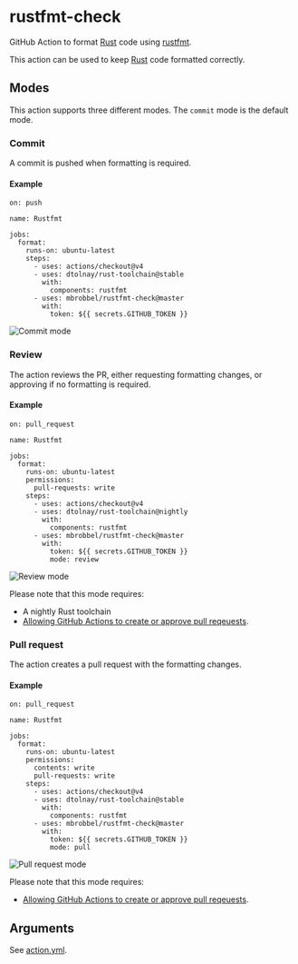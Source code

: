 # rustfmt-check

GitHub Action to format [Rust] code using [rustfmt].

This action can be used to keep [Rust] code formatted correctly.

## Modes

This action supports three different modes. The `commit` mode is the default
mode.

### Commit

A commit is pushed when formatting is required.

#### Example

```
on: push

name: Rustfmt

jobs:
  format:
    runs-on: ubuntu-latest
    steps:
      - uses: actions/checkout@v4
      - uses: dtolnay/rust-toolchain@stable
        with:
          components: rustfmt
      - uses: mbrobbel/rustfmt-check@master
        with:
          token: ${{ secrets.GITHUB_TOKEN }}
```

![Commit mode](images/commit.png)

### Review

The action reviews the PR, either requesting formatting changes, or approving if
no formatting is required.

#### Example

```
on: pull_request

name: Rustfmt

jobs:
  format:
    runs-on: ubuntu-latest
    permissions:
      pull-requests: write
    steps:
      - uses: actions/checkout@v4
      - uses: dtolnay/rust-toolchain@nightly
        with:
          components: rustfmt
      - uses: mbrobbel/rustfmt-check@master
        with:
          token: ${{ secrets.GITHUB_TOKEN }}
          mode: review
```

![Review mode](images/review.png)

Please note that this mode requires:

- A nightly Rust toolchain
- [Allowing GitHub Actions to create or approve pull reqeuests](https://docs.github.com/en/repositories/managing-your-repositorys-settings-and-features/enabling-features-for-your-repository/managing-github-actions-settings-for-a-repository#preventing-github-actions-from-creating-or-approving-pull-requests).

### Pull request

The action creates a pull request with the formatting changes.

#### Example

```
on: pull_request

name: Rustfmt

jobs:
  format:
    runs-on: ubuntu-latest
    permissions:
      contents: write
      pull-requests: write
    steps:
      - uses: actions/checkout@v4
      - uses: dtolnay/rust-toolchain@stable
        with:
          components: rustfmt
      - uses: mbrobbel/rustfmt-check@master
        with:
          token: ${{ secrets.GITHUB_TOKEN }}
          mode: pull
```

![Pull request mode](images/pull.png)

Please note that this mode requires:

- [Allowing GitHub Actions to create or approve pull reqeuests](https://docs.github.com/en/repositories/managing-your-repositorys-settings-and-features/enabling-features-for-your-repository/managing-github-actions-settings-for-a-repository#preventing-github-actions-from-creating-or-approving-pull-requests).

## Arguments

See [action.yml](./action.yml).

[rust]: https://github.com/rust-lang/rust
[rustfmt]: https://github.com/rust-lang/rustfmt

